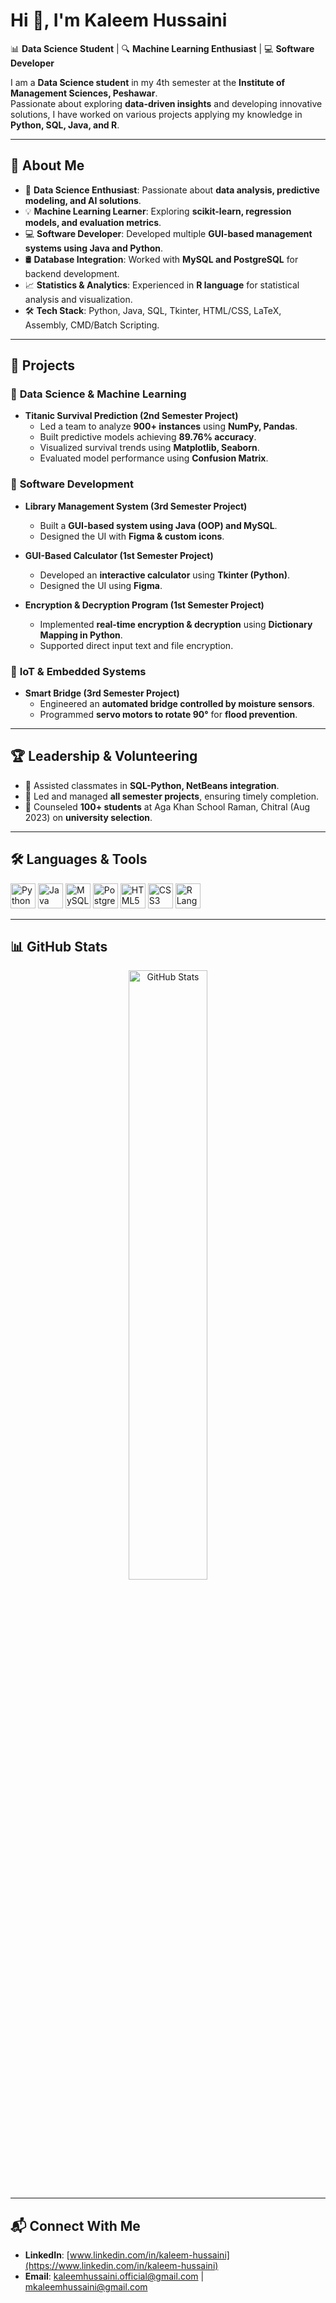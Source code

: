 

# Hi 👋, I'm Kaleem Hussaini  
📊 **Data Science Student** | 🔍 **Machine Learning Enthusiast** | 💻 **Software Developer**  

I am a **Data Science student** in my 4th semester at the **Institute of Management Sciences, Peshawar**.  
Passionate about exploring **data-driven insights** and developing innovative solutions, I have worked on various projects applying my knowledge in **Python, SQL, Java, and R**.  

---

## 📌 About Me  
- 🎯 **Data Science Enthusiast**: Passionate about **data analysis, predictive modeling, and AI solutions**.  
- 💡 **Machine Learning Learner**: Exploring **scikit-learn, regression models, and evaluation metrics**.  
- 💻 **Software Developer**: Developed multiple **GUI-based management systems using Java and Python**.  
- 🛢 **Database Integration**: Worked with **MySQL and PostgreSQL** for backend development.  
- 📈 **Statistics & Analytics**: Experienced in **R language** for statistical analysis and visualization.  
- 🛠 **Tech Stack**: Python, Java, SQL, Tkinter, HTML/CSS, LaTeX, Assembly, CMD/Batch Scripting.  

---

## 🚀 Projects  
### 🔹 **Data Science & Machine Learning**  
- **Titanic Survival Prediction (2nd Semester Project)**  
  - Led a team to analyze **900+ instances** using **NumPy, Pandas**.  
  - Built predictive models achieving **89.76% accuracy**.  
  - Visualized survival trends using **Matplotlib, Seaborn**.  
  - Evaluated model performance using **Confusion Matrix**.  

### 🔹 **Software Development**  
- **Library Management System (3rd Semester Project)**  
  - Built a **GUI-based system using Java (OOP) and MySQL**.  
  - Designed the UI with **Figma & custom icons**.  

- **GUI-Based Calculator (1st Semester Project)**  
  - Developed an **interactive calculator** using **Tkinter (Python)**.  
  - Designed the UI using **Figma**.  

- **Encryption & Decryption Program (1st Semester Project)**  
  - Implemented **real-time encryption & decryption** using **Dictionary Mapping in Python**.  
  - Supported direct input text and file encryption.  

### 🔹 **IoT & Embedded Systems**  
- **Smart Bridge (3rd Semester Project)**  
  - Engineered an **automated bridge controlled by moisture sensors**.  
  - Programmed **servo motors to rotate 90°** for **flood prevention**.  

---

## 🏆 Leadership & Volunteering  
- 🏅 Assisted classmates in **SQL-Python, NetBeans integration**.  
- 🎯 Led and managed **all semester projects**, ensuring timely completion.  
- 📢 Counseled **100+ students** at Aga Khan School Raman, Chitral (Aug 2023) on **university selection**.  

---

## 🛠 Languages & Tools  
<p align="left">  
<img src="https://cdn.jsdelivr.net/gh/devicons/devicon/icons/python/python-original.svg" alt="Python" width="40" height="40"/>  
<img src="https://cdn.jsdelivr.net/gh/devicons/devicon/icons/java/java-original.svg" alt="Java" width="40" height="40"/>  
<img src="https://cdn.jsdelivr.net/gh/devicons/devicon/icons/mysql/mysql-original.svg" alt="MySQL" width="40" height="40"/>  
<img src="https://cdn.jsdelivr.net/gh/devicons/devicon/icons/postgresql/postgresql-original.svg" alt="PostgreSQL" width="40" height="40"/>  
<img src="https://cdn.jsdelivr.net/gh/devicons/devicon/icons/html5/html5-original.svg" alt="HTML5" width="40" height="40"/>  
<img src="https://cdn.jsdelivr.net/gh/devicons/devicon/icons/css3/css3-original.svg" alt="CSS3" width="40" height="40"/>  
<img src="https://cdn.jsdelivr.net/gh/devicons/devicon/icons/r/r-original.svg" alt="R Language" width="40" height="40"/>  
</p>  

---

## 📊 GitHub Stats  
<p align="center">  
  <img src="https://github-readme-stats.vercel.app/api?username=kaleem-hussaini&show_icons=true&theme=dark" alt="GitHub Stats" width="50%"/>  
</p>  

---

## 📬 Connect With Me  
- **LinkedIn**: [www.linkedin.com/in/kaleem-hussaini](https://www.linkedin.com/in/kaleem-hussaini)  
- **Email**: kaleemhussaini.official@gmail.com | mkaleemhussaini@gmail.com  
